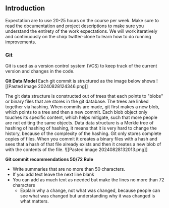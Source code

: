 ## Introduction 
 Expectation are to use 20-25 hours on the course per week. Make sure to read the documentation and project descriptions to make sure you understand the entirety of the work expectations. 
We will work iteratively and continuously on the chirp twitter-clone to learn how to do running improvements. 


### Git
Git is used as a version control system (VCS) to keep track of the current version and changes in the code. 

**Git Data Model** 
Each git commit is structured as the image below shows 
![[Pasted image 20240828124346.png]]

The git data structure is constructed out of trees that each points to "blobs" or binary files that are stores in the git database. The trees are linked together via hashing.
When commits are made, git first makes a new blob, which points to a tree and then a new commit. Each blob object only touches its specific content, which helps mitigate, such that more people are not editing the same objects. 
Data data structure is a Merkle tree of hashing of hashing of hashing, it means that it is very hard to change the history, because of the complexity of the hashing. 
Git only stores complete copies of files. When you commit it creates a binary files with a hash and sees that a hash of that file already exists and then it creates a new blob of with the contents of the file. 
![[Pasted image 20240828132013.png]]

**Git commit recommendations 50/72 Rule** 
* Write summaries that are no more than 50 characters. 
* If you add text leave the next line blank 
* You can add as much text as needed but make the lines no more than 72 characters
	* Explain why a change, not what was changed, because people can see what was changed but understanding why it was changed is what matters.  
